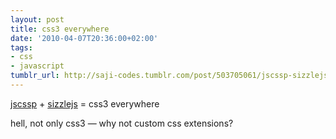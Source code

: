 ```yaml
---
layout: post
title: css3 everywhere
date: '2010-04-07T20:36:00+02:00'
tags:
- css
- javascript
tumblr_url: http://saji-codes.tumblr.com/post/503705061/jscssp-sizzlejs-css3everywhere
---
```

[jscssp] + [sizzlejs] = css3 everywhere

hell, not only css3 — why not custom css extensions?



[jscssp]: http://glazman.org/JSCSSP/
[sizzlejs]: http://sizzlejs.com/
